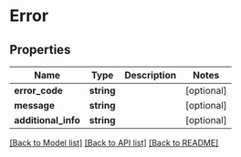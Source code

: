 # Error

## Properties
Name | Type | Description | Notes
------------ | ------------- | ------------- | -------------
**error_code** | **string** |  | [optional] 
**message** | **string** |  | [optional] 
**additional_info** | **string** |  | [optional] 

[[Back to Model list]](../README.md#documentation-for-models) [[Back to API list]](../README.md#documentation-for-api-endpoints) [[Back to README]](../README.md)


